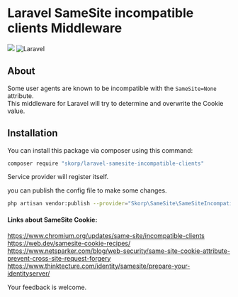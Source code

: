 # Laravel SameSite incompatible clients Middleware

<a href="https://github.com/skorp/laravel-samesite-incompatible-clients/blob/master/LICENSE"><img src="https://img.shields.io/github/license/skorp/laravel-samesite-incompatible-clients"></a> 
![Laravel](https://github.com/skorp/laravel-samesite-incompatible-clients/workflows/Laravel-Tests/badge.svg)

## About
Some user agents are known to be incompatible with the `SameSite=None` attribute. <br>
This middleware for Laravel will try to determine and overwrite the Cookie value.


## Installation

You can install this package via composer using this command:

```bash
composer require "skorp/laravel-samesite-incompatible-clients"
```

Service provider will register itself.

you can publish the config file to make some changes.

```bash
php artisan vendor:publish --provider="Skorp\SameSite\SameSiteIncompatibleClientsProvider" --tag=config
```


#### Links about SameSite Cookie:
https://www.chromium.org/updates/same-site/incompatible-clients<br>
https://web.dev/samesite-cookie-recipes/<br>
https://www.netsparker.com/blog/web-security/same-site-cookie-attribute-prevent-cross-site-request-forgery<br>
https://www.thinktecture.com/identity/samesite/prepare-your-identityserver/


Your feedback is welcome.
